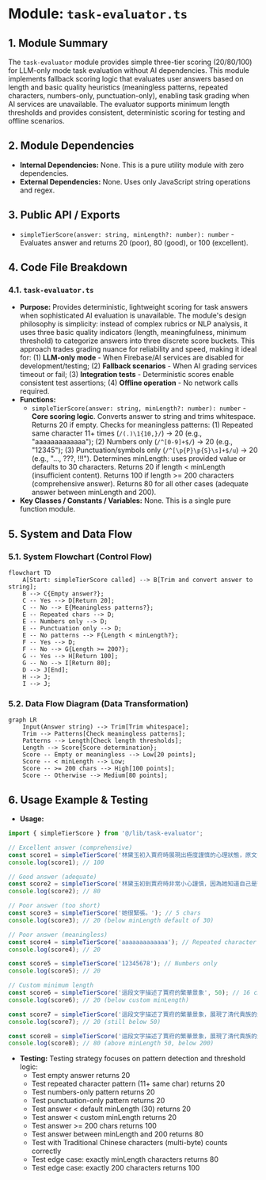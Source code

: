 # Module: `task-evaluator.ts`

## 1. Module Summary

The `task-evaluator` module provides simple three-tier scoring (20/80/100) for LLM-only mode task evaluation without AI dependencies. This module implements fallback scoring logic that evaluates user answers based on length and basic quality heuristics (meaningless patterns, repeated characters, numbers-only, punctuation-only), enabling task grading when AI services are unavailable. The evaluator supports minimum length thresholds and provides consistent, deterministic scoring for testing and offline scenarios.

## 2. Module Dependencies

* **Internal Dependencies:** None. This is a pure utility module with zero dependencies.
* **External Dependencies:** None. Uses only JavaScript string operations and regex.

## 3. Public API / Exports

* `simpleTierScore(answer: string, minLength?: number): number` - Evaluates answer and returns 20 (poor), 80 (good), or 100 (excellent).

## 4. Code File Breakdown

### 4.1. `task-evaluator.ts`

* **Purpose:** Provides deterministic, lightweight scoring for task answers when sophisticated AI evaluation is unavailable. The module's design philosophy is simplicity: instead of complex rubrics or NLP analysis, it uses three basic quality indicators (length, meaningfulness, minimum threshold) to categorize answers into three discrete score buckets. This approach trades grading nuance for reliability and speed, making it ideal for: (1) **LLM-only mode** - When Firebase/AI services are disabled for development/testing; (2) **Fallback scenarios** - When AI grading services timeout or fail; (3) **Integration tests** - Deterministic scores enable consistent test assertions; (4) **Offline operation** - No network calls required.
* **Functions:**
    * `simpleTierScore(answer: string, minLength?: number): number` - **Core scoring logic**. Converts answer to string and trims whitespace. Returns 20 if empty. Checks for meaningless patterns: (1) Repeated same character 11+ times (`/(.)\1{10,}/`) → 20 (e.g., "aaaaaaaaaaaaa"); (2) Numbers only (`/^[0-9]+$/`) → 20 (e.g., "12345"); (3) Punctuation/symbols only (`/^[\p{P}\p{S}\s]+$/u`) → 20 (e.g., "..., ???, !!!"). Determines minLength: uses provided value or defaults to 30 characters. Returns 20 if length < minLength (insufficient content). Returns 100 if length >= 200 characters (comprehensive answer). Returns 80 for all other cases (adequate answer between minLength and 200).
* **Key Classes / Constants / Variables:** None. This is a single pure function module.

## 5. System and Data Flow

### 5.1. System Flowchart (Control Flow)

```mermaid
flowchart TD
    A[Start: simpleTierScore called] --> B[Trim and convert answer to string];
    B --> C{Empty answer?};
    C -- Yes --> D[Return 20];
    C -- No --> E{Meaningless patterns?};
    E -- Repeated chars --> D;
    E -- Numbers only --> D;
    E -- Punctuation only --> D;
    E -- No patterns --> F{Length < minLength?};
    F -- Yes --> D;
    F -- No --> G{Length >= 200?};
    G -- Yes --> H[Return 100];
    G -- No --> I[Return 80];
    D --> J[End];
    H --> J;
    I --> J;
```

### 5.2. Data Flow Diagram (Data Transformation)

```mermaid
graph LR
    Input(Answer string) --> Trim[Trim whitespace];
    Trim --> Patterns[Check meaningless patterns];
    Patterns --> Length[Check length thresholds];
    Length --> Score{Score determination};
    Score -- Empty or meaningless --> Low[20 points];
    Score -- < minLength --> Low;
    Score -- >= 200 chars --> High[100 points];
    Score -- Otherwise --> Medium[80 points];
```

## 6. Usage Example & Testing

* **Usage:**
```typescript
import { simpleTierScore } from '@/lib/task-evaluator';

// Excellent answer (comprehensive)
const score1 = simpleTierScore('林黛玉初入賈府時展現出極度謹慎的心理狀態，原文中「步步留心，時時在意，不肯輕易多說一句話，多行一步路」充分體現了她作為寄人籬下者的敏感與自我保護意識。這種謹小慎微不是天性使然，而是環境造就。她深知自己的特殊身份——外來者、孤女、依附者，任何不當言行都可能招致他人輕視。因此她選擇以極端的自律來維護尊嚴，這種心理防禦機制貫穿了她整個在賈府的生活。'); // 216 chars
console.log(score1); // 100

// Good answer (adequate)
const score2 = simpleTierScore('林黛玉初到賈府時非常小心謹慎，因為她知道自己是寄人籬下，擔心被人看不起。她步步留心，時時在意，不敢輕易多說話或多走路。'); // 61 chars
console.log(score2); // 80

// Poor answer (too short)
const score3 = simpleTierScore('她很緊張。'); // 5 chars
console.log(score3); // 20 (below minLength default of 30)

// Poor answer (meaningless)
const score4 = simpleTierScore('aaaaaaaaaaaaa'); // Repeated character
console.log(score4); // 20

const score5 = simpleTierScore('12345678'); // Numbers only
console.log(score5); // 20

// Custom minimum length
const score6 = simpleTierScore('這段文字描述了賈府的繁華景象', 50); // 16 chars, minLength=50
console.log(score6); // 20 (below custom minLength)

const score7 = simpleTierScore('這段文字描述了賈府的繁華景象，展現了清代貴族的生活方式和社會等級制度。', 50); // 41 chars
console.log(score7); // 20 (still below 50)

const score8 = simpleTierScore('這段文字描述了賈府的繁華景象，展現了清代貴族的生活方式和社會等級制度。林黛玉初入賈府時的觀察反映了她敏銳的洞察力。', 50); // 63 chars
console.log(score8); // 80 (above minLength 50, below 200)
```
* **Testing:** Testing strategy focuses on pattern detection and threshold logic:
  - Test empty answer returns 20
  - Test repeated character pattern (11+ same char) returns 20
  - Test numbers-only pattern returns 20
  - Test punctuation-only pattern returns 20
  - Test answer < default minLength (30) returns 20
  - Test answer < custom minLength returns 20
  - Test answer >= 200 chars returns 100
  - Test answer between minLength and 200 returns 80
  - Test with Traditional Chinese characters (multi-byte) counts correctly
  - Test edge case: exactly minLength characters returns 80
  - Test edge case: exactly 200 characters returns 100
